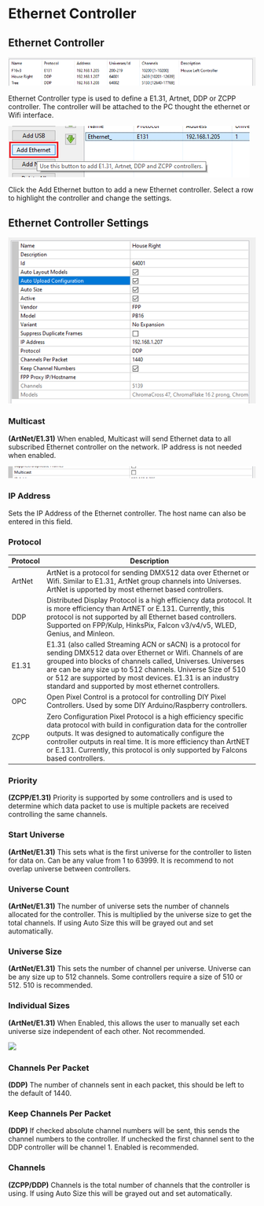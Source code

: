 # Ethernet Controller

## Ethernet Controller

![](<../../../.gitbook/assets/image (1003).png>)

Ethernet Controller type is used to define a E1.31, Artnet, DDP or ZCPP controller. The controller will be attached to the PC thought the ethernet or Wifi interface.

![](<../../../.gitbook/assets/image (972).png>)

Click the Add Ethernet button to add a new Ethernet controller. Select a row to highlight the controller and change the settings.

## Ethernet Controller Settings

![](<../../../.gitbook/assets/image (823).png>)

### Multicast

**(ArtNet/E1.31)** When enabled, Multicast will send Ethernet data to all subscribed Ethernet controller on the network. IP address is not needed when enabled.

![](<../../../.gitbook/assets/image (839).png>)

### IP Address

Sets the IP Address of the Ethernet controller. The host name can also be entered in this field.

### Protocol

| Protocol | Description                                                                                                                                                                                                                                                                                                                                                      |
| -------- | ---------------------------------------------------------------------------------------------------------------------------------------------------------------------------------------------------------------------------------------------------------------------------------------------------------------------------------------------------------------- |
| ArtNet   | ArtNet is a protocol for sending DMX512 data over Ethernet or Wifi. Similar to E1.31, ArtNet  group channels into Universes. ArtNet is upported by most ethernet based controllers.                                                                                                                                                                              |
| DDP      | Distributed Display Protocol is a high efficiency data protocol. It is more efficiency than ArtNET or E.131. Currently, this protocol is not supported by all Ethernet based controllers. Supported on FPP/Kulp, HinksPix, Falcon v3/v4/v5, WLED, Genius, and Minleon.                                                                                           |
| E1.31    | E1.31 (also called Streaming ACN or sACN) is a protocol for sending DMX512 data over Ethernet or Wifi. Channels of are grouped into blocks of channels called, Universes. Universes are can be any size up to 512 channels. Universe Size of 510 or 512 are supported by most devices. E1.31 is an industry standard and supported by most ethernet controllers. |
| OPC      | Open Pixel Control is a protocol for controlling DIY Pixel Controllers. Used by some DIY Arduino/Raspberry controllers.                                                                                                                                                                                                                                          |
| ZCPP     | Zero Configuration Pixel Protocol is a high efficiency specific data protocol with build in configuration data for the controller outputs. It was designed to automatically configure the controller outputs in real time. It is more efficiency than ArtNET or E.131. Currently, this protocol is only supported by Falcons based controllers.                  |

### Priority

**(ZCPP/E1.31)** Priority is supported by some controllers and is used to determine which data packet to use is multiple packets are received controlling the same channels.

### Start Universe

**(ArtNet/E1.31)** This sets what is the first universe for the controller to listen for data on. Can be any value from 1 to 63999. It is recommend to not overlap universe between controllers.

### Universe Count

**(ArtNet/E1.31)** The number of universe sets the number of channels allocated for the controller. This is multiplied by the universe size to get the total channels. If using Auto Size this will be grayed out and set automatically.

### **Universe Size**

**(ArtNet/E1.31)** This sets the number of channel per universe. Universe can be any size up to 512 channels. Some controllers require a size of 510 or 512. 510 is recommended.

### Individual Sizes

**(ArtNet/E1.31)** When Enabled, this allows the user to manually set each universe size independent of each other. Not recommended.

![](<../../../.gitbook/assets/image (838).png>)

### Channels Per Packet

**(DDP)** The number of channels sent in each packet, this should be left to the default of 1440.&#x20;

### Keep Channels Per Packet

**(DDP)** If checked absolute channel numbers will be sent, this sends the channel numbers to the controller. If unchecked the first channel sent to the DDP controller will be channel 1. Enabled is recommended.

### Channels

**(ZCPP/DDP)** Channels is the total number of channels that the controller is using. If using Auto Size this will be grayed out and set automatically.
